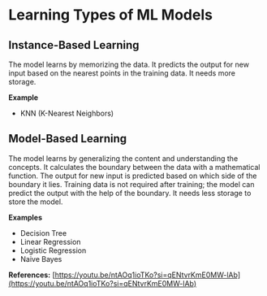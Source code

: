 # Learning Types of ML Models

## Instance-Based Learning
The model learns by memorizing the data. It predicts the output for new input based on the nearest points in the training data. It needs more storage.

**Example**
- KNN (K-Nearest Neighbors)

## Model-Based Learning
The model learns by generalizing the content and understanding the concepts. It calculates the boundary between the data with a mathematical function. The output for new input is predicted based on which side of the boundary it lies. Training data is not required after training; the model can predict the output with the help of the boundary. It needs less storage to store the model.

**Examples**
- Decision Tree
- Linear Regression
- Logistic Regression
- Naive Bayes
        
**References:** [https://youtu.be/ntAOq1ioTKo?si=qENtvrKmE0MW-lAb](https://youtu.be/ntAOq1ioTKo?si=qENtvrKmE0MW-lAb)